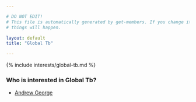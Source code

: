 ```yaml
---

# DO NOT EDIT!
# This file is automatically generated by get-members. If you change it, bad
# things will happen.

layout: default
title: "Global Tb"

---
```


{% include interests/global-tb.md %}

### Who is interested in Global Tb?


* [Andrew George](/members/andrew-george.html)
